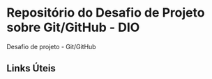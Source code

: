 # Repositório  do Desafio de Projeto  sobre Git/GitHub - DIO
Desafio de projeto - Git/GitHub

## Links  Úteis
